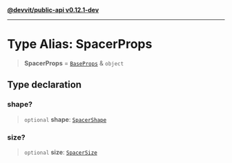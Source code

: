 [**@devvit/public-api v0.12.1-dev**](../../../../../../README.md)

---

# Type Alias: SpacerProps

> **SpacerProps** = [`BaseProps`](BaseProps.md) & `object`

## Type declaration

### shape?

> `optional` **shape**: [`SpacerShape`](SpacerShape.md)

### size?

> `optional` **size**: [`SpacerSize`](SpacerSize.md)
